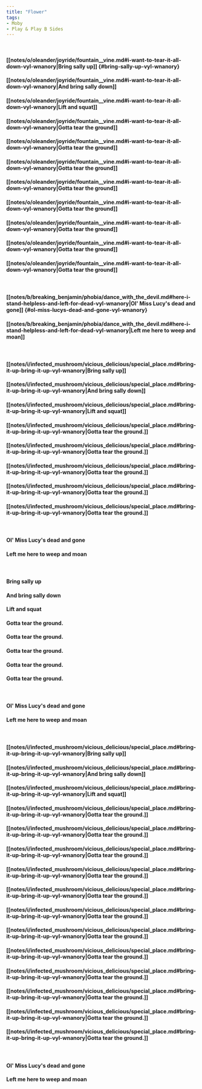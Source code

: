 ```yaml
---
title: "Flower"
tags:
- Moby
- Play & Play B Sides
---
```

&nbsp;
#### [[notes/o/oleander/joyride/fountain__vine.md#i-want-to-tear-it-all-down-vyl-wnanory|Bring sally up]] {#bring-sally-up-vyl-wnanory}
#### [[notes/o/oleander/joyride/fountain__vine.md#i-want-to-tear-it-all-down-vyl-wnanory|And bring sally down]]
#### [[notes/o/oleander/joyride/fountain__vine.md#i-want-to-tear-it-all-down-vyl-wnanory|Lift and squat]]
#### [[notes/o/oleander/joyride/fountain__vine.md#i-want-to-tear-it-all-down-vyl-wnanory|Gotta tear the ground]]
#### [[notes/o/oleander/joyride/fountain__vine.md#i-want-to-tear-it-all-down-vyl-wnanory|Gotta tear the ground]]
#### [[notes/o/oleander/joyride/fountain__vine.md#i-want-to-tear-it-all-down-vyl-wnanory|Gotta tear the ground]]
#### [[notes/o/oleander/joyride/fountain__vine.md#i-want-to-tear-it-all-down-vyl-wnanory|Gotta tear the ground]]
#### [[notes/o/oleander/joyride/fountain__vine.md#i-want-to-tear-it-all-down-vyl-wnanory|Gotta tear the ground]]
#### [[notes/o/oleander/joyride/fountain__vine.md#i-want-to-tear-it-all-down-vyl-wnanory|Gotta tear the ground]]
#### [[notes/o/oleander/joyride/fountain__vine.md#i-want-to-tear-it-all-down-vyl-wnanory|Gotta tear the ground]]
#### [[notes/o/oleander/joyride/fountain__vine.md#i-want-to-tear-it-all-down-vyl-wnanory|Gotta tear the ground]]
&nbsp;
#### [[notes/b/breaking_benjamin/phobia/dance_with_the_devil.md#here-i-stand-helpless-and-left-for-dead-vyl-wnanory|Ol' Miss Lucy's dead and gone]] {#ol-miss-lucys-dead-and-gone-vyl-wnanory}
#### [[notes/b/breaking_benjamin/phobia/dance_with_the_devil.md#here-i-stand-helpless-and-left-for-dead-vyl-wnanory|Left me here to weep and moan]]
&nbsp;
#### [[notes/i/infected_mushroom/vicious_delicious/special_place.md#bring-it-up-bring-it-up-vyl-wnanory|Bring sally up]]
#### [[notes/i/infected_mushroom/vicious_delicious/special_place.md#bring-it-up-bring-it-up-vyl-wnanory|And bring sally down]]
#### [[notes/i/infected_mushroom/vicious_delicious/special_place.md#bring-it-up-bring-it-up-vyl-wnanory|Lift and squat]]
#### [[notes/i/infected_mushroom/vicious_delicious/special_place.md#bring-it-up-bring-it-up-vyl-wnanory|Gotta tear the ground.]]
#### [[notes/i/infected_mushroom/vicious_delicious/special_place.md#bring-it-up-bring-it-up-vyl-wnanory|Gotta tear the ground.]]
#### [[notes/i/infected_mushroom/vicious_delicious/special_place.md#bring-it-up-bring-it-up-vyl-wnanory|Gotta tear the ground.]]
#### [[notes/i/infected_mushroom/vicious_delicious/special_place.md#bring-it-up-bring-it-up-vyl-wnanory|Gotta tear the ground.]]
#### [[notes/i/infected_mushroom/vicious_delicious/special_place.md#bring-it-up-bring-it-up-vyl-wnanory|Gotta tear the ground.]]
&nbsp;
#### Ol' Miss Lucy's dead and gone
#### Left me here to weep and moan
&nbsp;
#### Bring sally up
#### And bring sally down
#### Lift and squat
#### Gotta tear the ground.
#### Gotta tear the ground.
#### Gotta tear the ground.
#### Gotta tear the ground.
#### Gotta tear the ground.
&nbsp;
#### Ol' Miss Lucy's dead and gone
#### Left me here to weep and moan
&nbsp;
#### [[notes/i/infected_mushroom/vicious_delicious/special_place.md#bring-it-up-bring-it-up-vyl-wnanory|Bring sally up]]
#### [[notes/i/infected_mushroom/vicious_delicious/special_place.md#bring-it-up-bring-it-up-vyl-wnanory|And bring sally down]]
#### [[notes/i/infected_mushroom/vicious_delicious/special_place.md#bring-it-up-bring-it-up-vyl-wnanory|Lift and squat]]
#### [[notes/i/infected_mushroom/vicious_delicious/special_place.md#bring-it-up-bring-it-up-vyl-wnanory|Gotta tear the ground.]]
#### [[notes/i/infected_mushroom/vicious_delicious/special_place.md#bring-it-up-bring-it-up-vyl-wnanory|Gotta tear the ground.]]
#### [[notes/i/infected_mushroom/vicious_delicious/special_place.md#bring-it-up-bring-it-up-vyl-wnanory|Gotta tear the ground.]]
#### [[notes/i/infected_mushroom/vicious_delicious/special_place.md#bring-it-up-bring-it-up-vyl-wnanory|Gotta tear the ground.]]
#### [[notes/i/infected_mushroom/vicious_delicious/special_place.md#bring-it-up-bring-it-up-vyl-wnanory|Gotta tear the ground.]]
#### [[notes/i/infected_mushroom/vicious_delicious/special_place.md#bring-it-up-bring-it-up-vyl-wnanory|Gotta tear the ground.]]
#### [[notes/i/infected_mushroom/vicious_delicious/special_place.md#bring-it-up-bring-it-up-vyl-wnanory|Gotta tear the ground.]]
#### [[notes/i/infected_mushroom/vicious_delicious/special_place.md#bring-it-up-bring-it-up-vyl-wnanory|Gotta tear the ground.]]
#### [[notes/i/infected_mushroom/vicious_delicious/special_place.md#bring-it-up-bring-it-up-vyl-wnanory|Gotta tear the ground.]]
#### [[notes/i/infected_mushroom/vicious_delicious/special_place.md#bring-it-up-bring-it-up-vyl-wnanory|Gotta tear the ground.]]
#### [[notes/i/infected_mushroom/vicious_delicious/special_place.md#bring-it-up-bring-it-up-vyl-wnanory|Gotta tear the ground.]]
#### [[notes/i/infected_mushroom/vicious_delicious/special_place.md#bring-it-up-bring-it-up-vyl-wnanory|Gotta tear the ground.]]
&nbsp;
#### Ol' Miss Lucy's dead and gone
#### Left me here to weep and moan
